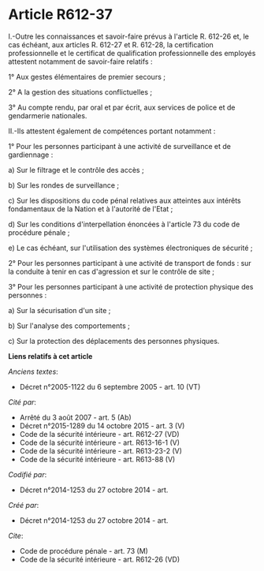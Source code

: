 # Article R612-37

I.-Outre les connaissances et savoir-faire prévus à l'article R. 612-26 et, le cas échéant, aux articles R. 612-27 et R.
612-28, la certification professionnelle et le certificat de qualification professionnelle des employés attestent notamment
de savoir-faire relatifs : 

1° Aux gestes élémentaires de premier secours ; 

2° A la gestion des situations conflictuelles ; 

3° Au compte rendu, par oral et par écrit, aux services de police et de gendarmerie nationales. 

II.-Ils attestent également de compétences portant notamment : 

1° Pour les personnes participant à une activité de surveillance et de gardiennage : 

a) Sur le filtrage et le contrôle des accès ; 

b) Sur les rondes de surveillance ; 

c) Sur les dispositions du code pénal relatives aux atteintes aux intérêts fondamentaux de la Nation et à l'autorité de
l'Etat ; 

d) Sur les conditions d'interpellation énoncées à l'article 73 du code de procédure pénale ; 

e) Le cas échéant, sur l'utilisation des systèmes électroniques de sécurité ; 

2° Pour les personnes participant à une activité de transport de fonds : sur la conduite à tenir en cas d'agression et sur le
contrôle de site ; 

3° Pour les personnes participant à une activité de protection physique des personnes : 

a) Sur la sécurisation d'un site ; 

b) Sur l'analyse des comportements ; 

c) Sur la protection des déplacements des personnes physiques.

**Liens relatifs à cet article**

_Anciens textes_:

  - Décret n°2005-1122 du 6 septembre 2005 - art. 10 (VT)

_Cité par_:

  - Arrêté du 3 août 2007 - art. 5 (Ab)
  - Décret n°2015-1289 du 14 octobre 2015 - art. 3 (V)
  - Code de la sécurité intérieure - art. R612-27 (VD)
  - Code de la sécurité intérieure - art. R613-16-1 (V)
  - Code de la sécurité intérieure - art. R613-23-2 (V)
  - Code de la sécurité intérieure - art. R613-88 (V)

_Codifié par_:

  - Décret n°2014-1253 du 27 octobre 2014 - art.

_Créé par_:

  - Décret n°2014-1253 du 27 octobre 2014 - art.

_Cite_:

  - Code de procédure pénale - art. 73 (M)
  - Code de la sécurité intérieure - art. R612-26 (VD)

